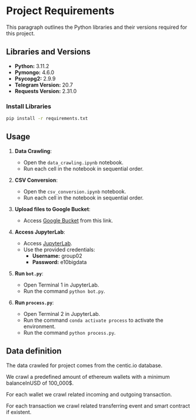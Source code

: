 # Project Requirements

This paragraph outlines the Python libraries and their versions required for this project.

## Libraries and Versions

- **Python:** 3.11.2
- **Pymongo:** 4.6.0
- **Psycopg2:** 2.9.9
- **Telegram Version:** 20.7
- **Requests Version:** 2.31.0

### Install Libraries

```bash
pip install -r requirements.txt
```

## Usage

1. **Data Crawling**:
    - Open the `data_crawling.ipynb` notebook.
    - Run each cell in the notebook in sequential order.

2. **CSV Conversion**:
    - Open the `csv_conversion.ipynb` notebook.
    - Run each cell in the notebook in sequential order.

3. **Upload files to Google Bucket**:
    - Access [Google Bucket](https://console.cloud.google.com/storage/browser/it4043e-it5384/it4043e/it4043e_group2_problem5/data/csv?pageState=(%22StorageObjectListTable%22:(%22f%22:%22%255B%255D%22))&authuser=0&cloudshell=false&orgonly=true&supportedpurview=organizationId&prefix=&forceOnObjectsSortingFiltering=false) from this link.

3. **Access JupyterLab**:
    - Access [JupyterLab](http://35.197.133.53:1201/user/group02/lab).
    - Use the provided credentials:
        - **Username:** group02
        - **Password:** e10bigdata

4. **Run `bot.py`**:
    - Open Terminal 1 in JupyterLab.
    - Run the command `python bot.py`.

5. **Run `process.py`**:
    - Open Terminal 2 in JupyterLab.
    - Run the command `conda activate process` to activate the environment.
    - Run the command `python process.py`.

## Data definition

The data crawled for project comes from the centic.io database.

We crawl a predefined amount of ethereum wallets with a minimum balanceInUSD of 100_000$. 

For each wallet we crawl related incoming and outgoing transaction.

For each transaction we crawl related transferring event and smart contract if existent.